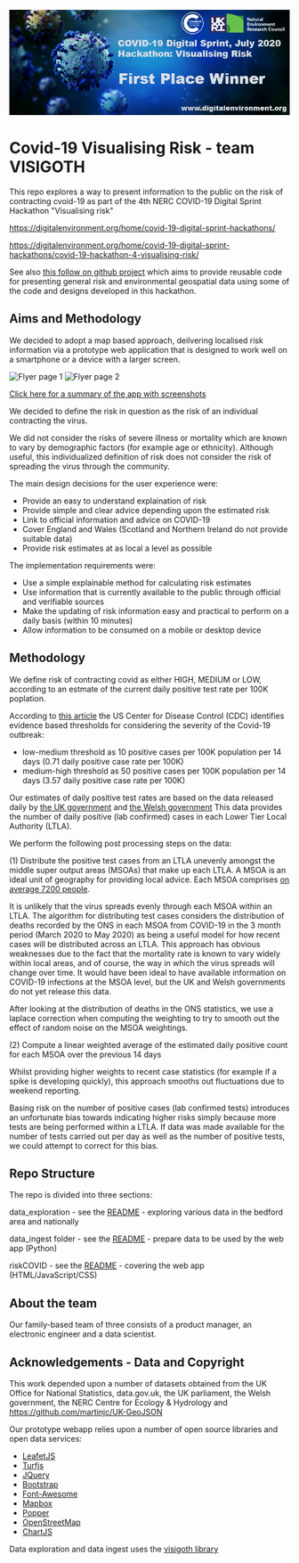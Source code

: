 ![Winner](https://github.com/riskyviz/webapp/raw/master/covid-19_H4_Winner_FirstPlace.png)

# Covid-19 Visualising Risk - team VISIGOTH

This repo explores a way to present information to the public on the risk of contracting cvoid-19 as part of the 
4th NERC COVID-19 Digital Sprint Hackathon "Visualising risk"

https://digitalenvironment.org/home/covid-19-digital-sprint-hackathons/

https://digitalenvironment.org/home/covid-19-digital-sprint-hackathons/covid-19-hackathon-4-visualising-risk/

See also [this follow on github project](https://github.com/riskyviz/viewer) which aims to provide reusable code
for presenting general risk and environmental geospatial data using some of the code and designs developed in this 
hackathon.

## Aims and Methodology

We decided to adopt a map based approach, deilvering localised risk information via a prototype web application that is 
designed to work well on a smartphone or a device with a larger screen. 

![Flyer page 1](https://github.com/riskyviz/webapp/raw/master/flyer1.jpg)
![Flyer page 2](https://github.com/riskyviz/webapp/raw/master/flyer1.jpg)

[Click here for a summary of the app with screenshots](https://github.com/riskyviz/webapp/raw/master/COVIDRiskFinder.pdf)

We decided to define the risk in question as the risk of an individual contracting the virus.  

We did not consider the risks of severe illness or mortality which are known to vary by demographic factors 
(for example age or ethnicity).  Although useful, this individualized definition of risk does not consider the 
risk of spreading the virus through the community.

The main design decisions for the user experience were:

* Provide an easy to understand explaination of risk 
* Provide simple and clear advice depending upon the estimated risk
* Link to official information and advice on COVID-19
* Cover England and Wales (Scotland and Northern Ireland do not provide suitable data)
* Provide risk estimates at as local a level as possible 

The implementation requirements were:

* Use a simple explainable method for calculating risk estimates
* Use information that is currently available to the public through official and verifiable sources
* Make the updating of risk information easy and practical to perform on a daily basis (within 10 minutes)
* Allow information to be consumed on a mobile or desktop device

## Methodology

We define risk of contracting covid as either HIGH, MEDIUM or LOW, according to an estmate of the current daily positive test rate per 100K poplation.

According to [this article](https://www.americanprogress.org/issues/healthcare/news/2020/05/04/484373/evidence-based-thresholds-states-must-meet-control-coronavirus-spread-safely-reopen-economies/) 
the US Center for Disease Control (CDC) identifies evidence based thresholds for considering the severity of the Covid-19 outbreak:

* low-medium threshold as 10 positive cases per 100K population per 14 days (0.71 daily positive case rate per 100K)
* medium-high threshold as 50 positive cases per 100K population per 14 days (3.57 daily positive case rate per 100K)

Our estimates of daily positive test rates are based on the data released daily by [the UK government](https://coronavirus.data.gov.uk/archive) and [the Welsh government](https://public.tableau.com/profile/public.health.wales.health.protection#!/vizhome/RapidCOVID-19virology-Public/Headlinesummary)
This data provides the number of daily positive (lab confirmed) cases in each Lower Tier Local Authority (LTLA).   

We perform the following post processing steps on the data:

(1) Distribute the positive test cases from an LTLA unevenly amongst the middle super output areas (MSOAs) that make up each LTLA.  A MSOA is an ideal unit of geography for providing local advice.  Each MSOA comprises [on average 7200 people](https://en.wikipedia.org/wiki/Middle_Layer_Super_Output_Area).

It is unlikely that the virus spreads evenly through each MSOA within an LTLA.  The algorithm for distributing test cases considers the distribution of deaths recorded by the ONS in each MSOA from COVID-19 in the 3 month period (March 2020 to May 2020)
as being a useful model for how recent cases will be distributed across an LTLA.  This approach has obvious weaknesses due to the fact that the mortality rate is known to vary widely within local areas, and of course, the way in which the virus spreads will change over time.  It would have been ideal to have available information on COVID-19 infections at the MSOA level, but the UK and Welsh governments do not yet release this data.

After looking at the distribution of deaths in the ONS statistics, we use a laplace correction when computing the weighting
to try to smooth out the effect of random noise on the MSOA weightings. 

(2) Compute a linear weighted average of the estimated daily positive count for each MSOA over the previous 14 days

Whilst providing higher weights to recent case statistics (for example if a spike is developing quickly), this approach smooths out fluctuations due to weekend reporting.

Basing risk on the number of positive cases (lab confirmed tests) introduces an unfortunate bias towards indicating higher risks simply because more tests are being performed within a LTLA.   If data was made available for the number of tests carried out per day as well as the number of positive tests, we could attempt to correct for this bias.

## Repo Structure

The repo is divided into three sections:

data_exploration - see the [README](data_exploration/README.md) - exploring various data in the bedford area and nationally

data_ingest folder - see the [README](data_ingest/README.md) - prepare data to be used by the web app (Python)

riskCOVID - see the [README](README_APP.md) - covering the web app (HTML/JavaScript/CSS)

## About the team

Our family-based team of three consists of a product manager, an electronic engineer and a data scientist.

## Acknowledgements - Data and Copyright

This work depended upon a number of datasets obtained from the UK Office for National Statistics, data.gov.uk, the UK parliament, the Welsh government, the NERC Centre for Ecology & Hydrology and https://github.com/martinjc/UK-GeoJSON 

Our prototype webapp relies upon a number of open source libraries and open data services:

* [LeafetJS](https://leafletjs.com/)
* [Turfjs](https://turfjs.org/)
* [JQuery](https://jquery.com/)
* [Bootstrap](https://getbootstrap.com/)
* [Font-Awesome](https://github.com/FortAwesome/Font-Awesome)
* [Mapbox](https://www.mapbox.com/)
* [Popper](https://popper.js.org/)
* [OpenStreetMap](https://www.openstreetmap.org/)
* [ChartJS](https://www.chartjs.org/)

Data exploration and data ingest uses the [visigoth library](https://visigoth.org)
